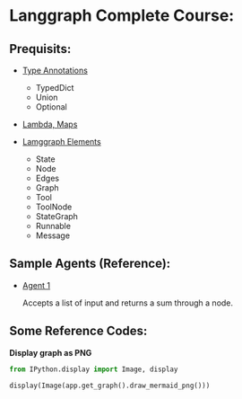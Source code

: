 # Langgraph Complete Course:

## Prequisits:

- [Type Annotations](./Pre%20Reqs/1.%20Type%20Annotations.ipynb)
    - TypedDict
    - Union
    - Optional

- [Lambda, Maps](./Pre%20Reqs/2.%20Lambda,%20Map.ipynb)

- [Lamggraph Elements](./Pre%20Reqs/3.%20Langgraph%20Elements.ipynb)
    - State
    - Node
    - Edges
    - Graph
    - Tool
    - ToolNode
    - StateGraph
    - Runnable
    - Message

## Sample Agents (Reference):

- [Agent 1](./Samples/Agent1%20-%20L1.ipynb)

    Accepts a list of input and returns a sum through a node.



## Some Reference Codes:

**Display graph as PNG**

```python
from IPython.display import Image, display

display(Image(app.get_graph().draw_mermaid_png()))
```
